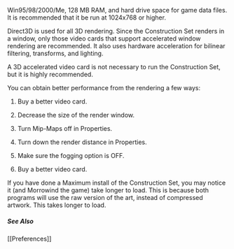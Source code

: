 Win95/98/2000/Me, 128 MB RAM, and hard drive space for game data files. It is recommended that it be run at 1024x768 or higher. 

Direct3D is used for all 3D rendering. Since the Construction Set renders in a window, only those video cards that support accelerated window rendering are recommended. It also uses hardware acceleration for bilinear filtering, transforms, and lighting.

A 3D accelerated video card is not necessary to run the Construction Set, but it is highly recommended.


You can obtain better performance from the rendering a few ways:
1.	Buy a better video card.

2.	Decrease the size of the render window.

3.	Turn Mip-Maps off in Properties.

4.	Turn down the render distance in Properties.

5.	Make sure the fogging option is OFF.

6.	Buy a better video card.



If you have done a Maximum install of the Construction Set, you may notice it (and Morrowind the game) take longer to load. This is because both programs will use the raw version of the art, instead of compressed artwork. This takes longer to load.

##### See Also
[[Preferences]]